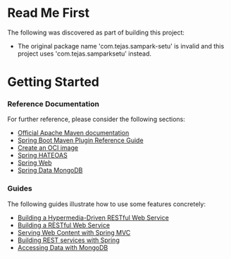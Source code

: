 # Read Me First
The following was discovered as part of building this project:

* The original package name 'com.tejas.sampark-setu' is invalid and this project uses 'com.tejas.samparksetu' instead.

# Getting Started

### Reference Documentation
For further reference, please consider the following sections:

* [Official Apache Maven documentation](https://maven.apache.org/guides/index.html)
* [Spring Boot Maven Plugin Reference Guide](https://docs.spring.io/spring-boot/docs/2.5.5/maven-plugin/reference/html/)
* [Create an OCI image](https://docs.spring.io/spring-boot/docs/2.5.5/maven-plugin/reference/html/#build-image)
* [Spring HATEOAS](https://docs.spring.io/spring-boot/docs/2.5.5/reference/htmlsingle/#boot-features-spring-hateoas)
* [Spring Web](https://docs.spring.io/spring-boot/docs/2.5.5/reference/htmlsingle/#boot-features-developing-web-applications)
* [Spring Data MongoDB](https://docs.spring.io/spring-boot/docs/2.5.5/reference/htmlsingle/#boot-features-mongodb)

### Guides
The following guides illustrate how to use some features concretely:

* [Building a Hypermedia-Driven RESTful Web Service](https://spring.io/guides/gs/rest-hateoas/)
* [Building a RESTful Web Service](https://spring.io/guides/gs/rest-service/)
* [Serving Web Content with Spring MVC](https://spring.io/guides/gs/serving-web-content/)
* [Building REST services with Spring](https://spring.io/guides/tutorials/bookmarks/)
* [Accessing Data with MongoDB](https://spring.io/guides/gs/accessing-data-mongodb/)


